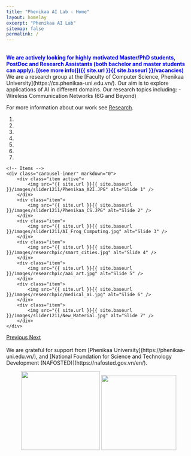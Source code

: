 ```yaml
---
title: "Phenikaa AI Lab - Home"
layout: homelay
excerpt: "Phenikaa AI Lab"
sitemap: false
permalink: /
---
```


<br />
<span style="color:blue;font-weight:bold">We are actively looking for highly motivated Master/PhD students, PostDoc and Research Assistants (both bachelor and master students can apply). [(see more info)]({{ site.url }}{{ site.baseurl }}/vacancies)</span>

<br />
We are a research group at the [Faculty of Computer Science, Phenikaa University](https://cs.phenikaa-uni.edu.vn/). Our aim is to explore applications of AI in different domains. Our research topics including:
- Wireless Communication Networks (6G and Beyond)

For more information about our work see [Research](research).

<div markdown="0" id="carousel" class="carousel slide" data-ride="carousel" data-interval="5000" data-pause="hover" >
    <!-- Menu -->
    <ol class="carousel-indicators">
        <li data-target="#carousel" data-slide-to="0" class="active"></li>
        <li data-target="#carousel" data-slide-to="1"></li>
        <li data-target="#carousel" data-slide-to="2"></li>
        <li data-target="#carousel" data-slide-to="3"></li>
        <li data-target="#carousel" data-slide-to="4"></li>
        <li data-target="#carousel" data-slide-to="5"></li>
        <li data-target="#carousel" data-slide-to="6"></li>
    </ol>

    <!-- Items -->
    <div class="carousel-inner" markdown="0">
        <div class="item active">
            <img src="{{ site.url }}{{ site.baseurl }}/images/slider1211/Phenikaa_A2I.JPG" alt="Slide 1" />
        </div>
        <div class="item">
            <img src="{{ site.url }}{{ site.baseurl }}/images/slider1211/Phenikaa_CS.JPG" alt="Slide 2" />
        </div>
        <div class="item">
            <img src="{{ site.url }}{{ site.baseurl }}/images/slider1211/AI_Frog_Computing.jpg" alt="Slide 3" />
        </div>
        <div class="item">
            <img src="{{ site.url }}{{ site.baseurl }}/images/researchpic/smart_cities.jpg" alt="Slide 4" />
        </div>
        <div class="item">
            <img src="{{ site.url }}{{ site.baseurl }}/images/researchpic/aai_art.jpg" alt="Slide 5" />
        </div>
        <div class="item">
            <img src="{{ site.url }}{{ site.baseurl }}/images/researchpic/medical_ai.jpg" alt="Slide 6" />
        </div>
        <div class="item">
            <img src="{{ site.url }}{{ site.baseurl }}/images/slider1211/New_Material.jpg" alt="Slide 7" />
        </div>
    </div>
  <a class="left carousel-control" href="#carousel" role="button" data-slide="prev">
    <span class="glyphicon glyphicon-chevron-left" aria-hidden="true"></span>
    <span class="sr-only">Previous</span>
  </a>
  <a class="right carousel-control" href="#carousel" role="button" data-slide="next">
    <span class="glyphicon glyphicon-chevron-right" aria-hidden="true"></span>
    <span class="sr-only">Next</span>
  </a>
</div>

<br />
We are grateful for support from [Phenikaa University](https://phenikaa-uni.edu.vn/), and [National Foundation for Science and Technology Development (NAFOSTED)](https://nafosted.gov.vn/en/).

<figure class="fourth">
  <img src="{{ site.url }}{{ site.baseurl }}/images/logopic/logo_phenikaa.png" style="width: 210px">
  <img src="{{ site.url }}{{ site.baseurl }}/images/logopic/logo_nafosted.png" style="width: 200px">
</figure>
